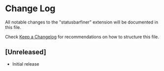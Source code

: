 # Change Log

All notable changes to the "statusbarfiner" extension will be documented in this file.

Check [Keep a Changelog](http://keepachangelog.com/) for recommendations on how to structure this file.

## [Unreleased]

- Initial release